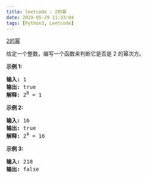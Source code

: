 ```yaml
---
title: leetcode : 2的幂
date: 2019-05-29 11:33:04
tags: [Python3, Leetcode]
---
```


[2的幂](https://leetcode-cn.com/problems/power-of-two/)

<p>给定一个整数，编写一个函数来判断它是否是 2 的幂次方。</p>

<!-- more -->

<p><strong>示例&nbsp;1:</strong></p>

<pre><strong>输入:</strong> 1
<strong>输出:</strong> true
<strong>解释: </strong>2<sup>0</sup>&nbsp;= 1</pre>

<p><strong>示例 2:</strong></p>

<pre><strong>输入:</strong> 16
<strong>输出:</strong> true
<strong>解释: </strong>2<sup>4</sup>&nbsp;= 16</pre>

<p><strong>示例 3:</strong></p>

<pre><strong>输入:</strong> 218
<strong>输出:</strong> false</pre>
